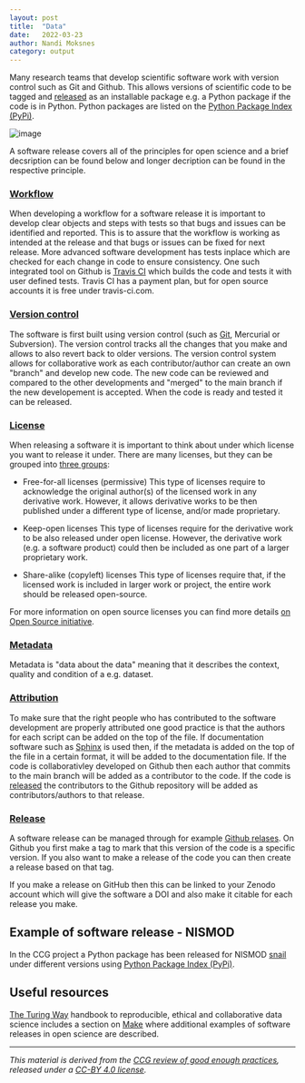 ```yaml
---
layout: post
title:  "Data"
date:   2022-03-23 
author: Nandi Moksnes
category: output
---
```



Many research teams that develop scientific software work with version control such as Git and Github. This allows versions of scientific code to be tagged and [released]() as an installable package e.g. a Python package if the code is in Python. Python packages are listed on the [Python Package Index (PyPi)](https://pypi.org/).
  
![image](https://user-images.githubusercontent.com/30128518/159683921-d979dd9c-0db3-4f99-b581-c62870562cab.png)

A software release covers all of the principles for open science and a brief decsription can be found below and longer decription can be found in the respective principle.
  
### [Workflow](https://climatecompatiblegrowth.github.io/guidelines/open%20science/2022/03/18/workflow.html)
When developing a workflow for a software release it is important to develop clear objects and steps with tests so that bugs and issues can be identified and reported. This is to assure that the workflow is working as intended at the release and that bugs or issues can be fixed for next release. More advanced software development has tests inplace which are checked for each change in code to ensure consistency. One such integrated tool on Github is [Travis CI](https://docs.travis-ci.com/user/tutorial/) which builds the code and tests it with user defined tests. Travis CI has a payment plan, but for open source accounts it is free under travis-ci.com.
  
### [Version control](https://climatecompatiblegrowth.github.io/guidelines/)
The software is first built using version control (such as [Git](https://git-scm.com/), Mercurial or Subversion). The version control tracks all the changes that you make and allows to also revert back to older versions. The version control system allows for collaborative work as each contributor/author can create an own "branch" and develop new code. The new code can be reviewed and compared to the other developments and "merged" to the main branch if the new developement is accepted. When the code is ready and tested it can be released.

### [License](https://climatecompatiblegrowth.github.io/guidelines/practice/2022/03/01/licensing.html)
When releasing a software it is important to think about under which license you want to release it under. There are many licenses, but they can be grouped into [three groups](https://ieeexplore.ieee.org/document/5370763):

- Free-for-all licenses (permissive) This type of licenses require to acknowledge the original author(s) of the licensed work in any derivative work. However, it allows derivative works to be then published under a different type of license, and/or made proprietary.

- Keep-open licenses This type of licenses require for the derivative work to be also released under open license. However, the derivative work (e.g. a software product) could then be included as one part of a larger proprietary work.

- Share-alike (copyleft) licenses This type of licenses require that, if the licensed work is included in larger work or project, the entire work should be released open-source.

For more information on open source licenses you can find more details [on Open Source initiative](https://opensource.org/licenses).

### [Metadata](https://climatecompatiblegrowth.github.io/guidelines/)
Metadata is "data about the data" meaning that it describes the context, quality and condition of a e.g. dataset.
 
### [Attribution](https://climatecompatiblegrowth.github.io/guidelines/practice/2022/02/01/attribution.html)
To make sure that the right people who has contributed to the software development are properly attributed one good practice is that the authors for each script can be added on the top of the file. If documentation software such as [Sphinx](https://www.sphinx-doc.org/en/master/index.html) is used then, if the metadata is added on the top of the file in a certain format, it will be added to the documentation file.
If the code is collaborativley developed on Github then each author that commits to the main branch will be added as a contributor to the code. If the code is [released](https://docs.github.com/en/repositories/releasing-projects-on-github/managing-releases-in-a-repository) the contributors to the Github repository will be added as contributors/authors to that release.

### [Release](https://climatecompatiblegrowth.github.io/guidelines/)
A software release can be managed through for example [Github relases](https://docs.github.com/en/repositories/releasing-projects-on-github/managing-releases-in-a-repository). On Github you first make a tag to mark that this version of the code is a specific version. If you also want to make a release of the code you can then create a release based on that tag.

If you make a release on GitHub then this can be linked to your Zenodo account which will give the software a DOI and also make it citable for each release you make.
  
## Example of software release - NISMOD
  
In the CCG project a Python package has been released for NISMOD [snail](https://github.com/nismod/snail/releases) under different versions using [Python Package Index (PyPi)](https://pypi.org/).

## Useful resources
[The Turing Way](https://the-turing-way.netlify.app/welcome.html) handbook to reproducible, ethical and collaborative data science includes a section on [Make](https://the-turing-way.netlify.app/reproducible-research/make.html) where additional examples of software releases in open science are described.

------------
*This material is derived from the [CCG review of good enough practices][1], released under a [CC-BY 4.0 license][2].*

[1]: https://doi.org/10.5281/zenodo.5911546 "Usher, William, Beltramo, Agnese, Gardumi, Francesco, Martin, Viktoria, & Petrarulo, Luca. (2022). CCG Platform - Body of Knowledge: Review of Good Practice (1.3). Zenodo. https://doi.org/10.5281/zenodo.5911546"

[2]: https://creativecommons.org/licenses/by/4.0/legalcode

